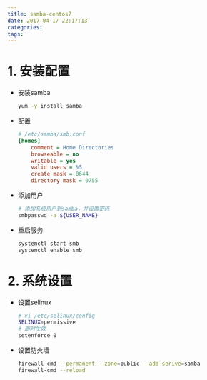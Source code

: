 ```yaml
---
title: samba-centos7
date: 2017-04-17 22:17:13
categories:
tags:
---
```


# 1. 安装配置 #

- 安装samba

    ```bash
	yum -y install samba
	```
	
- 配置

    ```ini
	# /etc/samba/smb.conf
	[homes]
		comment = Home Directories
		browseable = no
		writable = yes
		valid users = %S
		create mask = 0644
		directory mask = 0755
	```

- 添加用户

    ```bash
	# 添加系统用户到samba，并设置密码
	smbpasswd -a ${USER_NAME}
	```

- 重启服务

    ```bash
	systemctl start smb
	systemctl enable smb
	```


# 2. 系统设置 #

- 设置selinux
  
    ```bash
	# vi /etc/selinux/config
	SELINUX=permissive
	# 即时生效
	setenforce 0
	```
- 设置防火墙

    ```bash
	firewall-cmd --permanent --zone=public --add-serive=samba
	firewall-cmd --reload
	```
